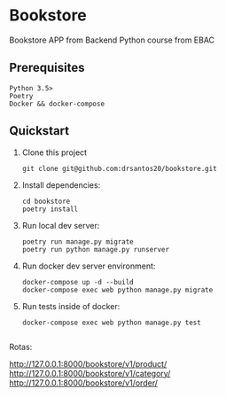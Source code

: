 # Bookstore

Bookstore APP from Backend Python course from EBAC

## Prerequisites

```
Python 3.5>
Poetry
Docker && docker-compose
```

## Quickstart

1. Clone this project

   ```shell
   git clone git@github.com:drsantos20/bookstore.git
   ```

2. Install dependencies:

   ```shell
   cd bookstore
   poetry install
   ```

3. Run local dev server:

   ``` shell
   poetry run manage.py migrate
   poetry run python manage.py runserver
   ```

4. Run docker dev server environment:

   ```shell
   docker-compose up -d --build 
   docker-compose exec web python manage.py migrate
   ```

5. Run tests inside of docker:

   ```shell
   docker-compose exec web python manage.py test


Rotas:

http://127.0.0.1:8000/bookstore/v1/product/
http://127.0.0.1:8000/bookstore/v1/category/
http://127.0.0.1:8000/bookstore/v1/order/